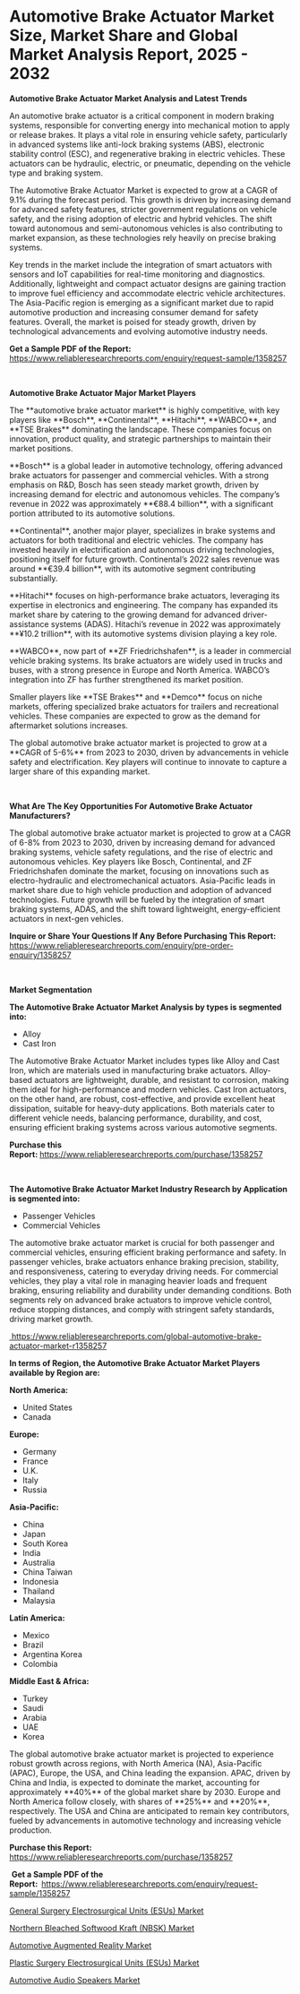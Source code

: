 <p><h1>Automotive Brake Actuator Market Size, Market Share and Global Market Analysis Report, 2025 - 2032</h1></p><p><strong>Automotive Brake Actuator Market Analysis and Latest Trends</strong></p>
<p><p>An automotive brake actuator is a critical component in modern braking systems, responsible for converting energy into mechanical motion to apply or release brakes. It plays a vital role in ensuring vehicle safety, particularly in advanced systems like anti-lock braking systems (ABS), electronic stability control (ESC), and regenerative braking in electric vehicles. These actuators can be hydraulic, electric, or pneumatic, depending on the vehicle type and braking system.</p><p>The Automotive Brake Actuator Market is expected to grow at a CAGR of 9.1% during the forecast period. This growth is driven by increasing demand for advanced safety features, stricter government regulations on vehicle safety, and the rising adoption of electric and hybrid vehicles. The shift toward autonomous and semi-autonomous vehicles is also contributing to market expansion, as these technologies rely heavily on precise braking systems.</p><p>Key trends in the market include the integration of smart actuators with sensors and IoT capabilities for real-time monitoring and diagnostics. Additionally, lightweight and compact actuator designs are gaining traction to improve fuel efficiency and accommodate electric vehicle architectures. The Asia-Pacific region is emerging as a significant market due to rapid automotive production and increasing consumer demand for safety features. Overall, the market is poised for steady growth, driven by technological advancements and evolving automotive industry needs.</p></p>
<p><strong>Get a Sample PDF of the Report:&nbsp;</strong> <a href="https://www.reliableresearchreports.com/enquiry/request-sample/1358257?utm_campaign=11&utm_medium=2&utm_source=Github&utm_content=ia&utm_term=21012025&utm_id=automotive-brake-actuator">https://www.reliableresearchreports.com/enquiry/request-sample/1358257</a></p>
<p>&nbsp;</p>
<p><strong>Automotive Brake Actuator Major Market Players</strong></p>
<p><p>The **automotive brake actuator market** is highly competitive, with key players like **Bosch**, **Continental**, **Hitachi**, **WABCO**, and **TSE Brakes** dominating the landscape. These companies focus on innovation, product quality, and strategic partnerships to maintain their market positions.</p><p>**Bosch** is a global leader in automotive technology, offering advanced brake actuators for passenger and commercial vehicles. With a strong emphasis on R&D, Bosch has seen steady market growth, driven by increasing demand for electric and autonomous vehicles. The company’s revenue in 2022 was approximately **€88.4 billion**, with a significant portion attributed to its automotive solutions.</p><p>**Continental**, another major player, specializes in brake systems and actuators for both traditional and electric vehicles. The company has invested heavily in electrification and autonomous driving technologies, positioning itself for future growth. Continental’s 2022 sales revenue was around **€39.4 billion**, with its automotive segment contributing substantially.</p><p>**Hitachi** focuses on high-performance brake actuators, leveraging its expertise in electronics and engineering. The company has expanded its market share by catering to the growing demand for advanced driver-assistance systems (ADAS). Hitachi’s revenue in 2022 was approximately **¥10.2 trillion**, with its automotive systems division playing a key role.</p><p>**WABCO**, now part of **ZF Friedrichshafen**, is a leader in commercial vehicle braking systems. Its brake actuators are widely used in trucks and buses, with a strong presence in Europe and North America. WABCO’s integration into ZF has further strengthened its market position.</p><p>Smaller players like **TSE Brakes** and **Demco** focus on niche markets, offering specialized brake actuators for trailers and recreational vehicles. These companies are expected to grow as the demand for aftermarket solutions increases.</p><p>The global automotive brake actuator market is projected to grow at a **CAGR of 5-6%** from 2023 to 2030, driven by advancements in vehicle safety and electrification. Key players will continue to innovate to capture a larger share of this expanding market.</p></p>
<p>&nbsp;</p>
<p><strong>What Are The Key Opportunities For Automotive Brake Actuator Manufacturers?</strong></p>
<p><p>The global automotive brake actuator market is projected to grow at a CAGR of 6-8% from 2023 to 2030, driven by increasing demand for advanced braking systems, vehicle safety regulations, and the rise of electric and autonomous vehicles. Key players like Bosch, Continental, and ZF Friedrichshafen dominate the market, focusing on innovations such as electro-hydraulic and electromechanical actuators. Asia-Pacific leads in market share due to high vehicle production and adoption of advanced technologies. Future growth will be fueled by the integration of smart braking systems, ADAS, and the shift toward lightweight, energy-efficient actuators in next-gen vehicles.</p></p>
<p><strong>Inquire or Share Your Questions If Any Before Purchasing This Report:</strong> <a href="https://www.reliableresearchreports.com/enquiry/pre-order-enquiry/1358257?utm_campaign=11&utm_medium=2&utm_source=Github&utm_content=ia&utm_term=21012025&utm_id=automotive-brake-actuator">https://www.reliableresearchreports.com/enquiry/pre-order-enquiry/1358257</a></p>
<p>&nbsp;</p>
<p><strong>Market Segmentation</strong></p>
<p><strong>The Automotive Brake Actuator Market Analysis by types is segmented into:</strong></p>
<p><ul><li>Alloy</li><li>Cast Iron</li></ul></p>
<p><p>The Automotive Brake Actuator Market includes types like Alloy and Cast Iron, which are materials used in manufacturing brake actuators. Alloy-based actuators are lightweight, durable, and resistant to corrosion, making them ideal for high-performance and modern vehicles. Cast Iron actuators, on the other hand, are robust, cost-effective, and provide excellent heat dissipation, suitable for heavy-duty applications. Both materials cater to different vehicle needs, balancing performance, durability, and cost, ensuring efficient braking systems across various automotive segments.</p></p>
<p><strong>Purchase this Report:&nbsp;</strong><a href="https://www.reliableresearchreports.com/purchase/1358257?utm_campaign=11&utm_medium=2&utm_source=Github&utm_content=ia&utm_term=21012025&utm_id=automotive-brake-actuator">https://www.reliableresearchreports.com/purchase/1358257</a></p>
<p>&nbsp;</p>
<p><strong>The Automotive Brake Actuator Market Industry Research by Application is segmented into:</strong></p>
<p><ul><li>Passenger Vehicles</li><li>Commercial Vehicles</li></ul></p>
<p><p>The automotive brake actuator market is crucial for both passenger and commercial vehicles, ensuring efficient braking performance and safety. In passenger vehicles, brake actuators enhance braking precision, stability, and responsiveness, catering to everyday driving needs. For commercial vehicles, they play a vital role in managing heavier loads and frequent braking, ensuring reliability and durability under demanding conditions. Both segments rely on advanced brake actuators to improve vehicle control, reduce stopping distances, and comply with stringent safety standards, driving market growth.</p></p>
<p><a href="https://www.reliableresearchreports.com/global-automotive-brake-actuator-market-r1358257?utm_campaign=11&utm_medium=2&utm_source=Github&utm_content=ia&utm_term=21012025&utm_id=automotive-brake-actuator">&nbsp;https://www.reliableresearchreports.com/global-automotive-brake-actuator-market-r1358257</a></p>
<p><strong>In terms of Region, the Automotive Brake Actuator Market Players available by Region are:</strong></p>
<p>
    <p> <strong> North America: </strong>
        <ul>
            <li>United States</li>
            <li>Canada</li>
        </ul>
        </p> 
    <p> <strong> Europe: </strong>
        <ul>
            <li>Germany</li>
            <li>France</li>
            <li>U.K.</li>
            <li>Italy</li>
            <li>Russia</li>
        </ul>
        </p> 
    <p> <strong> Asia-Pacific: </strong>
        <ul>
            <li>China</li>
            <li>Japan</li>
            <li>South Korea</li>
            <li>India</li>
            <li>Australia</li>
            <li>China Taiwan</li>
            <li>Indonesia</li>
            <li>Thailand</li>
            <li>Malaysia</li>
        </ul>
        </p> 
    <p> <strong> Latin America: </strong>
        <ul>
            <li>Mexico</li>
            <li>Brazil</li>
            <li>Argentina Korea</li>
            <li>Colombia</li>
        </ul>
        </p> 
    <p> <strong> Middle East & Africa: </strong>
        <ul>
            <li>Turkey</li>
            <li>Saudi</li>
            <li>Arabia</li>
            <li>UAE</li>
            <li>Korea</li>
        </ul>
    </p>
    </p>
<p><p>The global automotive brake actuator market is projected to experience robust growth across regions, with North America (NA), Asia-Pacific (APAC), Europe, the USA, and China leading the expansion. APAC, driven by China and India, is expected to dominate the market, accounting for approximately **40%** of the global market share by 2030. Europe and North America follow closely, with shares of **25%** and **20%**, respectively. The USA and China are anticipated to remain key contributors, fueled by advancements in automotive technology and increasing vehicle production.</p></p>
<p><strong>Purchase this Report: </strong><a href="https://www.reliableresearchreports.com/purchase/1358257?utm_campaign=11&utm_medium=2&utm_source=Github&utm_content=ia&utm_term=21012025&utm_id=automotive-brake-actuator">https://www.reliableresearchreports.com/purchase/1358257</a></p>
<p>&nbsp;<strong>Get a Sample PDF of the Report:&nbsp;&nbsp;</strong><a href="https://www.reliableresearchreports.com/enquiry/request-sample/1358257?utm_campaign=11&utm_medium=2&utm_source=Github&utm_content=ia&utm_term=21012025&utm_id=automotive-brake-actuator">https://www.reliableresearchreports.com/enquiry/request-sample/1358257</a></p>
<p><strong></strong></p>
<p><p><a href="https://www.linkedin.com/pulse/detailed-examination-general-surgery-electrosurgical-units-o6icf?utm_campaign=11&utm_medium=2&utm_source=Github&utm_content=ia&utm_term=21012025&utm_id=automotive-brake-actuator">General Surgery Electrosurgical Units (ESUs) Market</a></p><p><a href="https://www.linkedin.com/pulse/northern-bleached-softwood-kraft-nbsk-market-report-forward-looking-f9smf?utm_campaign=11&utm_medium=2&utm_source=Github&utm_content=ia&utm_term=21012025&utm_id=automotive-brake-actuator">Northern Bleached Softwood Kraft (NBSK) Market</a></p><p><a href="https://github.com/gukenneth26571/Market-Research-Report-List-1/blob/main/automotive-augmented-reality-market.md?utm_campaign=11&utm_medium=2&utm_source=Github&utm_content=ia&utm_term=21012025&utm_id=automotive-brake-actuator">Automotive Augmented Reality Market</a></p><p><a href="https://www.linkedin.com/pulse/comprehensive-report-plastic-surgery-electrosurgical-mk9kc?utm_campaign=11&utm_medium=2&utm_source=Github&utm_content=ia&utm_term=21012025&utm_id=automotive-brake-actuator">Plastic Surgery Electrosurgical Units (ESUs) Market</a></p><p><a href="https://github.com/ChiragRp1/Market-Research-Report-List-7/blob/main/automotive-audio-speakers-market.md?utm_campaign=11&utm_medium=2&utm_source=Github&utm_content=ia&utm_term=21012025&utm_id=automotive-brake-actuator">Automotive Audio Speakers Market</a></p></p>